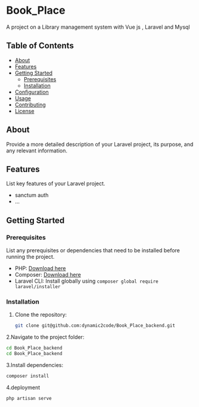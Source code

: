 # Book_Place
A project on a Library management system with Vue js , Laravel and Mysql 

## Table of Contents

- [About](#about)
- [Features](#features)
- [Getting Started](#getting-started)
  - [Prerequisites](#prerequisites)
  - [Installation](#installation)
- [Configuration](#configuration)
- [Usage](#usage)
- [Contributing](#contributing)
- [License](#license)

## About

Provide a more detailed description of your Laravel project, its purpose, and any relevant information.

## Features

List key features of your Laravel project.

- sanctum auth
- ...

## Getting Started

### Prerequisites

List any prerequisites or dependencies that need to be installed before running the project.

- PHP: [Download here](https://www.php.net/)
- Composer: [Download here](https://getcomposer.org/)
- Laravel CLI: Install globally using `composer global require laravel/installer`

### Installation

1. Clone the repository:

   ```bash
   git clone git@github.com:dynamic2code/Book_Place_backend.git
   ```
2.Navigate to the project folder:
  ```bash
  cd Book_Place_backend
  cd Book_Place_backend
  ```
3.Install dependencies:
  ```bash
  composer install
  ```
4.deployment
  ```bash
  php artisan serve
  ```

